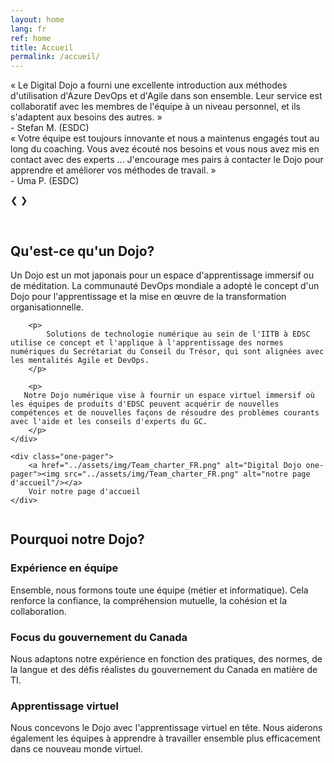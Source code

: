 ```yaml
---
layout: home
lang: fr
ref: home
title: Accueil 
permalink: /accueil/
---
```


 <!-- Slideshow container -->
<div class="slideshow-container fade">

  <!-- Full images with numbers and message Info -->
  <div class="Containers">
        « Le Digital Dojo a fourni une excellente introduction aux méthodes d'utilisation d'Azure DevOps et d'Agile dans son ensemble.
        Leur service est collaboratif avec les membres de l'équipe à un niveau personnel, et ils s'adaptent aux besoins des autres. »
        <div class="signature">- Stefan M. (ESDC)</div>
  </div>

  <div class="Containers">
    « Votre équipe est toujours innovante et nous a maintenus engagés tout au long du coaching. Vous avez écouté nos besoins et vous nous avez mis en contact avec des experts ... J'encourage mes pairs à contacter le Dojo pour apprendre et améliorer vos méthodes de travail. »
    <div class="signature">- Uma P. (ESDC)</div>

  </div>

  <!-- Back and forward buttons -->
  <a class="Back" onclick="plusSlides(-1)" alt="Previous Testimonial">&#10094;</a>
  <a class="forward" onclick="plusSlides(1)"  alt="Next Testimonial">&#10095;</a>
</div>
<br>

<!-- The circles/dots -->
<div style="text-align:center">
  <span class="dotty" onclick="currentSlide(1)"></span>
  <span class="dotty" onclick="currentSlide(2)"></span>
</div> 

## Qu'est-ce qu'un Dojo?

<div class="grid2">
    <div>
        <p> 
            Un Dojo est un mot japonais pour un espace d'apprentissage immersif ou de méditation. La communauté DevOps mondiale a adopté le concept d'un Dojo pour l'apprentissage et la mise en œuvre de la transformation organisationnelle.
        </p>

        <p> 
            Solutions de technologie numérique au sein de l'IITB à EDSC utilise ce concept et l'applique à l'apprentissage des normes numériques du Secrétariat du Conseil du Trésor, qui sont alignées avec les mentalités Agile et DevOps.
        </p>
            
        <p>
       Notre Dojo numérique vise à fournir un espace virtuel immersif où les équipes de produits d'EDSC peuvent acquérir de nouvelles compétences et de nouvelles façons de résoudre des problèmes courants avec l'aide et les conseils d'experts du GC.
        </p>
    </div>

    <div class="one-pager">
        <a href="../assets/img/Team_charter_FR.png" alt="Digital Dojo one-pager"><img src="../assets/img/Team_charter_FR.png" alt="notre page d'accueil"/></a>
        Voir notre page d'accueil
    </div>
    
</div>

<p><img src="../assets/img/decorative-dots.png" class="dots" role="presentation" alt=""></p>

## Pourquoi notre Dojo?

### Expérience en équipe 
Ensemble, nous formons toute une équipe (métier et informatique). Cela renforce la confiance, la compréhension mutuelle, la cohésion et la collaboration.

### Focus du gouvernement du Canada
Nous adaptons notre expérience en fonction des pratiques, des normes, de la langue et des défis réalistes du gouvernement du Canada en matière de TI.

### Apprentissage virtuel
Nous concevons le Dojo avec l'apprentissage virtuel en tête. Nous aiderons également les équipes à apprendre à travailler ensemble plus efficacement dans ce nouveau monde virtuel. 

